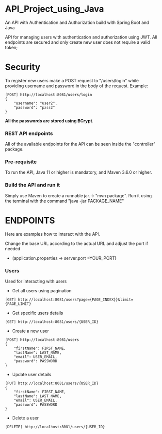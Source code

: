 # API_Project_using_Java
An API with Authentication and Authorization build with Spring Boot and Java

API for managing users with authentication and authorization using JWT.
All endpoints are secured and only create new user does not require a valid token;

# Security


To register new users make a POST request to "/users/login" while providing username and password in the body
of the request. Example:
```
[POST] http://localhost:8081/users/login
{
    "username": "user2",
    "password": "pass2"
}
```

<b>All the passwords are stored using BCrypt.</b>

### REST API endpoints ###
All of the available endpoints for the APi can be seen inside the "controller" package.

### Pre-requisite ###
To run the API, Java 11 or higher is mandatory, and Maven 3.6.0 or higher.

### Build the API and run it
Simply use Maven to create a runnable jar.-> "mvn package".
Run it using the terminal with the command "java -jar PACKAGE_NAME"

# ENDPOINTS

Here are examples how to interact with the API.

Change the base URL according to the actual URL and adjust the port if needed 
 * (application.properties -> server.port =YOUR_PORT)


### Users
Used for interacting with users

- Get all users using pagination
```
[GET] http://localhost:8081/users?page={PAGE_INDEX}}&limit={PAGE_LIMIT}
```
- Get specific users details
```
[GET] http://localhost:8081/users/{USER_ID}
```
- Create a new user
```
[POST] http://localhost:8081/users
{
	"firstName": FIRST_NAME,
	"lastName": LAST_NAME,
	"email": USER_EMAIL,
	"password": PASSWORD 
}
```
- Update user details
```
[PUT] http://localhost:8081/users/{USER_ID}
{
	"firstName": FIRST_NAME,
	"lastName": LAST_NAME,
	"email": USER_EMAIL,
	"password": PASSWORD 
}
```
- Delete a user
```
[DELETE] http://localhost:8081/users/{USER_ID}
```
